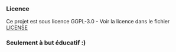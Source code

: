 ### Licence
Ce projet est sous licence GGPL-3.0 - Voir la licence dans le fichier [LICENSE](/LICENSE)

### Seulement à but éducatif :) 